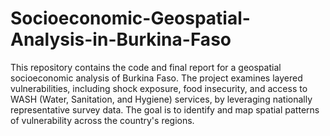 # Socioeconomic-Geospatial-Analysis-in-Burkina-Faso
This repository contains the code and final report for a geospatial socioeconomic analysis of Burkina Faso. 
The project examines layered vulnerabilities, including shock exposure, food insecurity, and access to WASH (Water, Sanitation, and Hygiene) 
services, by leveraging nationally representative survey data. 
The goal is to identify and map spatial patterns of vulnerability across the country's regions.
